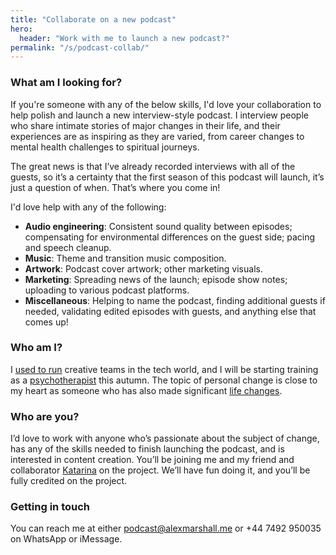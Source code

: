 ```yaml
---
title: "Collaborate on a new podcast"
hero:
  header: "Work with me to launch a new podcast?"
permalink: "/s/podcast-collab/"
---
```


### What am I looking for?

If you're someone with any of the below skills, I'd love your collaboration to help polish and launch a new interview-style podcast. I interview people who share intimate stories of major changes in their life, and their experiences are as inspiring as they are varied, from career changes to mental health challenges to spiritual journeys.

The great news is that I’ve already recorded interviews with all of the guests, so it’s a certainty that the first season of this podcast will launch, it’s just a question of when. That’s where you come in!

I'd love help with any of the following:

- **Audio engineering**: Consistent sound quality between episodes; compensating for environmental differences on the guest side; pacing and speech cleanup.
- **Music**: Theme and transition music composition.
- **Artwork**: Podcast cover artwork; other marketing visuals.
- **Marketing**: Spreading news of the launch; episode show notes; uploading to various podcast platforms.
- **Miscellaneous**: Helping to name the podcast, finding additional guests if needed, validating edited episodes with guests, and anything else that comes up!

### Who am I?

I [used to run](/advisory) creative teams in the tech world, and I will be starting training as a [psychotherapist](/writing/2025/06/17/a-personal-biography/) this autumn. The topic of personal change is close to my heart as someone who has also made significant [life changes](/about).

### Who are you?

I’d love to work with anyone who’s passionate about the subject of change, has any of the skills needed to finish launching the podcast, and is interested in content creation. You’ll be joining me and my friend and collaborator [Katarina](https://www.linkedin.com/in/katarinapodlesnaya/) on the project. We’ll have fun doing it, and you’ll be fully credited on the project.

### Getting in touch

You can reach me at either [podcast@alexmarshall.me](mailto:podcast@alexmarshall.me) or +44 7492 950035 on WhatsApp or iMessage.
